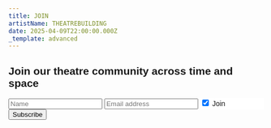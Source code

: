 ```yaml
---
title: JOIN
artistName: THEATREBUILDING
date: 2025-04-09T22:00:00.000Z
_template: advanced
---
```


<!DOCTYPE html>

<html>
<style>
body {font-family: Arial, Helvetica, sans-serif;}

form {
border: 3px solid #f1f1f1;
font-family: Arial;
}

.container {
padding: 20px;
background-color: #f1f1f1;
}

input\[type=text], input\[type=submit] {
width: 100%;
padding: 12px;
margin: 8px 0;
display: inline-block;
border: 1px solid #ccc;
box-sizing: border-box;
}

input\[type=checkbox] {
margin-top: 16px;
}

input\[type=submit] {
background-color: #04AA6D;
color: white;
border: none;
}

input\[type=submit]:hover {
opacity: 0.8;
} </style>

<body>

<form action="https://naarduikkeerher.dk/mailingliste.php">
  <div class="container">
    <h2>Join our theatre community across time and space</h2>
  </div>

  <div class="container" style="background-color:white">
    <input type="text" placeholder="Name" name="name" required>
    <input type="text" placeholder="Email address" name="mail" required>
    <label>
      <input type="checkbox" checked="checked" name="subscribe"> Join
    </label>
  </div>

  <div class="container">
    <input type="submit" value="Subscribe">
  </div>
</form>

</body>
</html>

